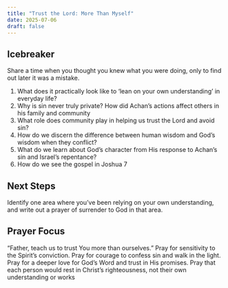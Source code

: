 ```yaml
---
title: "Trust the Lord: More Than Myself"
date: 2025-07-06
draft: false
---
```


## Icebreaker 
Share a time when you thought you knew what you were
doing, only to find out later it was a mistake.

1. What does it practically look like to ‘lean on your own understanding’ in
everyday life?
2. Why is sin never truly private? How did Achan’s actions affect others in his
family and community
3. What role does community play in helping us trust the Lord and avoid sin?
4. How do we discern the difference between human wisdom and God’s wisdom
when they conflict?
5. What do we learn about God’s character from His response to Achan’s sin
and Israel’s repentance?
6. How do we see the gospel in Joshua 7

## Next Steps
Identify one area where you’ve been relying on
your own understanding, and write out a prayer of
surrender to God in that area.

## Prayer Focus
“Father, teach us to trust You more than ourselves.”
Pray for sensitivity to the Spirit’s conviction.
Pray for courage to confess sin and walk in the light.
Pray for a deeper love for God’s Word and trust in His
promises.
Pray that each person would rest in Christ’s
righteousness, not their own understanding or works